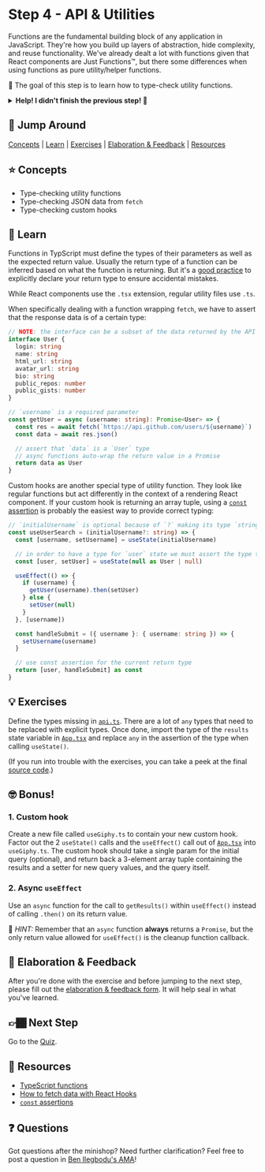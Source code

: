 # Step 4 - API & Utilities

Functions are the fundamental building block of any application in JavaScript. They're how you build up layers of abstraction, hide complexity, and reuse functionality. We've already dealt a lot with functions given that React components are Just Functions™, but there some differences when using functions as pure utility/helper functions.

🏅 The goal of this step is to learn how to type-check utility functions.

<details>
  <summary><b>Help! I didn't finish the previous step! 🚨</b></summary>

If you didn't successfully complete the previous step, that's okay! The steps are meant to push you. 😄

However, you may find yourself in a position where you app is not compiling because of TypeScript errors, and it's preventing you from working on the next step. No problem! Stash your changes **in a new terminal window**, and you should be good to continue:

```sh
git stash push -m "In-progress Step 3 exercises"
```

Your app should automatically reset and you should be able to continue on with the current step.

</details>

## 🐇 Jump Around

[Concepts](#-concepts) | [Learn](#-learn) | [Exercises](#-exercises) | [Elaboration & Feedback](#-elaboration--feedback) | [Resources](#-resources)

## ⭐ Concepts

- Type-checking utility functions
- Type-checking JSON data from `fetch`
- Type-checking custom hooks

## 📝 Learn

Functions in TypScript must define the types of their parameters as well as the expected return value. Usually the return type of a function can be inferred based on what the function is returning. But it's a [good practice](https://github.com/typescript-eslint/typescript-eslint/blob/master/packages/eslint-plugin/docs/rules/explicit-function-return-type.md) to explicitly declare your return type to ensure accidental mistakes.

While React components use the `.tsx` extension, regular utility files use `.ts`.

When specifically dealing with a function wrapping `fetch`, we have to assert that the response data is of a certain type:

```ts
// NOTE: the interface can be a subset of the data returned by the API
interface User {
  login: string
  name: string
  html_url: string
  avatar_url: string
  bio: string
  public_repos: number
  public_gists: number
}

// `username` is a required parameter
const getUser = async (username: string): Promise<User> => {
  const res = await fetch(`https://api.github.com/users/${username}`)
  const data = await res.json()

  // assert that `data` is a `User` type
  // async functions auto-wrap the return value in a Promise
  return data as User
}
```

Custom hooks are another special type of utility function. They look like regular functions but act differently in the context of a rendering React component. If your custom hook is returning an array tuple, using a [`const` assertion](https://devblogs.microsoft.com/typescript/announcing-typescript-3-4/#const-assertions) is probably the easiest way to provide correct typing:

```ts
// `initialUsername` is optional because of `?` making its type `string | undefined`
const useUserSearch = (initialUsername?: string) => {
  const [username, setUsername] = useState(initialUsername)

  // in order to have a type for `user` state we must assert the type to `User | null`
  const [user, setUser] = useState(null as User | null)

  useEffect(() => {
    if (username) {
      getUser(username).then(setUser)
    } else {
      setUser(null)
    }
  }, [username])

  const handleSubmit = ({ username }: { username: string }) => {
    setUsername(username)
  }

  // use const assertion for the current return type
  return [user, handleSubmit] as const
}
```

## 💡 Exercises

Define the types missing in [`api.ts`](./api.ts). There are a lot of `any` types that need to be replaced with explicit types. Once done, import the type of the `results` state variable in [`App.tsx`](./App.tsx) and replace `any` in the assertion of the type when calling `useState()`.

(If you run into trouble with the exercises, you can take a peek at the final [source code](./final/App.tsx).)

## 🤓 Bonus!

### 1. Custom hook

Create a new file called `useGiphy.ts` to contain your new custom hook. Factor out the 2 `useState()` calls and the `useEffect()` call out of [`App.tsx`](./App.tsx) into `useGiphy.ts`. The custom hook should take a single param for the initial query (optional), and return back a 3-element array tuple containing the results and a setter for new query values, and the query itself.

### 2. Async `useEffect`

Use an `async` function for the call to `getResults()` within `useEffect()` instead of calling `.then()` on its return value.

🔑 _HINT:_ Remember that an `async` function **always** returns a `Promise`, but the only return value allowed for `useEffect()` is the cleanup function callback.

## 🧠 Elaboration & Feedback

After you're done with the exercise and before jumping to the next step, please fill out the [elaboration & feedback form](https://docs.google.com/forms/d/e/1FAIpQLScRocWvtbrl4XmT5_NRiE8bSK3CMZil-ZQByBAt8lpsurcRmw/viewform?usp=pp_url&entry.1671251225=TypeScript+For+React+Developers+Minishop&entry.1984987236=Step+4+-+API+/+Utilities). It will help seal in what you've learned.

## 👉🏾 Next Step

Go to the [Quiz](../quiz).

## 📕 Resources

- [TypeScript functions](https://www.typescriptlang.org/docs/handbook/functions.html)
- [How to fetch data with React Hooks](https://www.robinwieruch.de/react-hooks-fetch-data)
- [`const` assertions](https://devblogs.microsoft.com/typescript/announcing-typescript-3-4/#const-assertions)

## ❓ Questions

Got questions after the minishop? Need further clarification? Feel free to post a question in [Ben Ilegbodu's AMA](https://www.benmvp.com/ama/)!
